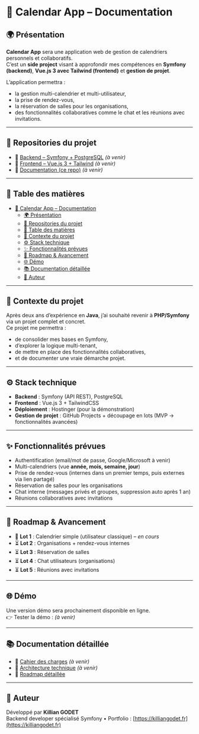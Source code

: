 # 📅 Calendar App – Documentation

## 🌍 Présentation

**Calendar App** sera une application web de gestion de calendriers personnels et collaboratifs.  
C’est un **side project** visant à approfondir mes compétences en **Symfony (backend)**, **Vue.js 3 avec Tailwind (frontend)** et **gestion de projet**.

L’application permettra :

- la gestion multi-calendrier et multi-utilisateur,
- la prise de rendez-vous,
- la réservation de salles pour les organisations,
- des fonctionnalités collaboratives comme le chat et les réunions avec invitations.

---

## 📂 Repositories du projet

- 🔗 [Backend – Symfony + PostgreSQL](#) _(à venir)_
- 🔗 [Frontend – Vue.js 3 + Tailwind](#) _(à venir)_
- 🔗 [Documentation (ce repo)](https://github.com/GKillianCode/calendarApp___Docs) _(à venir)_

---

## 📖 Table des matières

- [📅 Calendar App – Documentation](#-calendar-app--documentation)
  - [🌍 Présentation](#-présentation)
  - [📂 Repositories du projet](#-repositories-du-projet)
  - [📖 Table des matières](#-table-des-matières)
  - [📝 Contexte du projet](#-contexte-du-projet)
  - [⚙️ Stack technique](#️-stack-technique)
  - [✨ Fonctionnalités prévues](#-fonctionnalités-prévues)
  - [🚀 Roadmap \& Avancement](#-roadmap--avancement)
  - [🌐 Démo](#-démo)
  - [📚 Documentation détaillée](#-documentation-détaillée)
  - [👤 Auteur](#-auteur)

---

## 📝 Contexte du projet

Après deux ans d’expérience en **Java**, j’ai souhaité revenir à **PHP/Symfony** via un projet complet et concret.  
Ce projet me permettra :

- de consolider mes bases en Symfony,
- d’explorer la logique multi-tenant,
- de mettre en place des fonctionnalités collaboratives,
- et de documenter une vraie démarche projet.

---

## ⚙️ Stack technique

- **Backend** : Symfony (API REST), PostgreSQL
- **Frontend** : Vue.js 3 + TailwindCSS
- **Déploiement** : Hostinger (pour la démonstration)
- **Gestion de projet** : GitHub Projects + découpage en lots (MVP -> fonctionnalités avancées)

---

## ✨ Fonctionnalités prévues

- Authentification (email/mot de passe, Google/Microsoft à venir)
- Multi-calendriers (vue **année, mois, semaine, jour**)
- Prise de rendez-vous (internes dans un premier temps, puis externes via lien partagé)
- Réservation de salles pour les organisations
- Chat interne (messages privés et groupes, suppression auto après 1 an)
- Réunions collaboratives avec invitations

---

## 🚀 Roadmap & Avancement

- 🔄 **Lot 1** : Calendrier simple (utilisateur classique) – _en cours_
- ⏳ **Lot 2** : Organisations + rendez-vous internes
- ⏳ **Lot 3** : Réservation de salles
- ⏳ **Lot 4** : Chat utilisateurs (organisations)
- ⏳ **Lot 5** : Réunions avec invitations

---

## 🌐 Démo

Une version démo sera prochainement disponible en ligne.  
👉 Tester la démo : _(à venir)_

---

## 📚 Documentation détaillée

- 📄 [Cahier des charges](1-SOURCES/cahier-des-charges.md) _(à venir)_
- 📄 [Architecture technique](#) _(à venir)_
- 📄 [Roadmap détaillée](8-ANNEXES/roadmap.md)

---

## 👤 Auteur

Développé par **Killian GODET**  
Backend developer spécialisé Symfony • Portfolio : [https://killiangodet.fr](https://killiangodet.fr)
